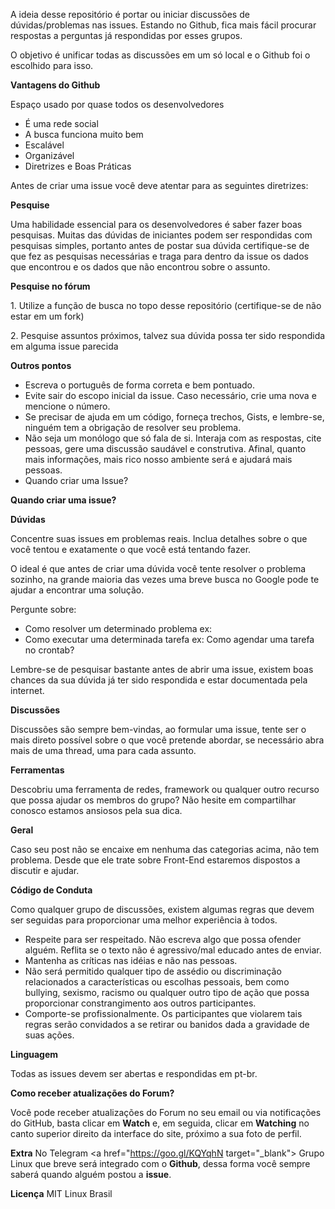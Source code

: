A ideia desse repositório é portar ou iniciar discussões de dúvidas/problemas nas issues. Estando no Github, fica mais fácil procurar respostas a perguntas já respondidas por esses grupos.

O objetivo é unificar todas as discussões em um só local e o Github foi o escolhido para isso.

**Vantagens do Github**

Espaço usado por quase todos os desenvolvedores
- É uma rede social
- A busca funciona muito bem
- Escalável
- Organizável
- Diretrizes e Boas Práticas

Antes de criar uma issue você deve atentar para as seguintes diretrizes:

**Pesquise**

Uma habilidade essencial para os desenvolvedores é saber fazer boas pesquisas. Muitas das dúvidas de iniciantes podem ser respondidas com pesquisas simples, portanto antes de postar sua dúvida certifique-se de que fez as pesquisas necessárias e traga para dentro da issue os dados que encontrou e os dados que não encontrou sobre o assunto.

**Pesquise no fórum**

1\. Utilize a função de busca no topo desse repositório (certifique-se de não estar em um fork)

2\. Pesquise assuntos próximos, talvez sua dúvida possa ter sido respondida em alguma issue parecida

**Outros pontos**
 - Escreva o português de forma correta e bem pontuado.
 - Evite sair do escopo inicial da issue. Caso necessário, crie uma nova e mencione o número.
 - Se precisar de ajuda em um código, forneça trechos, Gists, e lembre-se, ninguém tem a obrigação de resolver seu problema.
 - Não seja um monólogo que só fala de si. Interaja com as respostas, cite pessoas, gere uma discussão saudável e construtiva. Afinal, quanto mais informações, mais rico nosso ambiente será e ajudará mais pessoas.
 - Quando criar uma Issue?

**Quando criar uma issue?**

**Dúvidas**

Concentre suas issues em problemas reais. Inclua detalhes sobre o que você tentou e exatamente o que você está tentando fazer.

O ideal é que antes de criar uma dúvida você tente resolver o problema sozinho, na grande maioria das vezes uma breve busca no Google pode te ajudar a encontrar uma solução.

Pergunte sobre:

 - Como resolver um determinado problema ex: 
 - Como executar uma determinada tarefa ex: Como agendar uma tarefa no crontab?

Lembre-se de pesquisar bastante antes de abrir uma issue, existem boas chances da sua dúvida já ter sido respondida e estar documentada pela internet.

**Discussões**

Discussões são sempre bem-vindas, ao formular uma issue, tente ser o mais direto possível sobre o que você pretende abordar, se necessário abra mais de uma thread, uma para cada assunto.

**Ferramentas**

Descobriu uma ferramenta de redes, framework ou qualquer outro recurso que possa ajudar os membros do grupo? Não hesite em compartilhar conosco estamos ansiosos pela sua dica.

**Geral**

Caso seu post não se encaixe em nenhuma das categorias acima, não tem problema. Desde que ele trate sobre Front-End estaremos dispostos a discutir e ajudar.

**Código de Conduta**

Como qualquer grupo de discussões, existem algumas regras que devem ser seguidas para proporcionar uma melhor experiência à todos.

 - Respeite para ser respeitado. Não escreva algo que possa ofender alguém. Reflita se o texto não é agressivo/mal educado antes de enviar.
 - Mantenha as críticas nas idéias e não nas pessoas.
 - Não será permitido qualquer tipo de assédio ou discriminação relacionados a características ou escolhas pessoais, bem como bullying, sexismo, racismo ou qualquer outro tipo de ação que possa proporcionar constrangimento aos outros participantes.
 - Comporte-se profissionalmente. Os participantes que violarem tais regras serão convidados a se retirar ou banidos dada a gravidade de suas ações.

**Linguagem**

Todas as issues devem ser abertas e respondidas em pt-br.

**Como receber atualizações do Forum?**

Você pode receber atualizações do Forum no seu email ou via notificações do GitHub, basta clicar em **Watch** e, em seguida, clicar em **Watching** no canto superior direito da interface do site, próximo a sua foto de perfil.

**Extra**
No Telegram <a href="https://goo.gl/KQYqhN target="_blank"> Grupo Linux </a> que breve será integrado com o **Github**, dessa forma você sempre saberá quando alguém postou a **issue**.

**Licença**
MIT Linux Brasil
